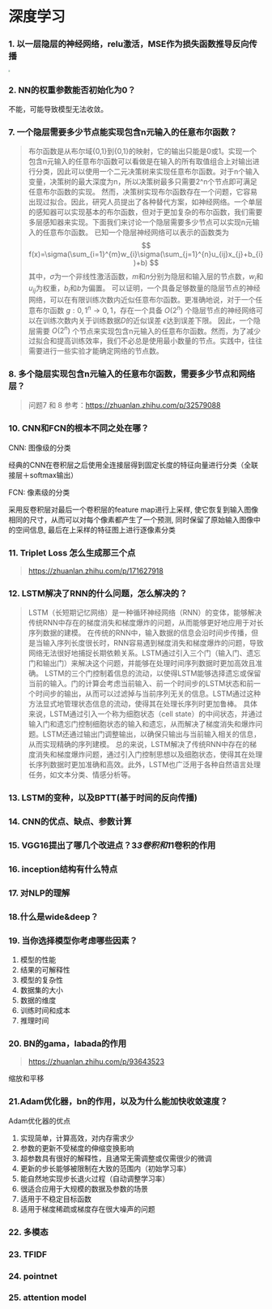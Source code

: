 # 深度学习

### 1. 以一层隐层的神经网络，relu激活，MSE作为损失函数推导反向传播

<img src="imgs/deep_learning/relu_backward.jpg" style="zoom:20%;" />

### 2. NN的权重参数能否初始化为0？

不能，可能导致模型无法收敛。



### 7. 一个隐层需要多少节点能实现包含n元输入的任意布尔函数？

>   布尔函数是从布尔域{0,1}到{0,1}的映射，它的输出只能是0或1。实现一个包含n元输入的任意布尔函数可以看做是在输入的所有取值组合上对输出进行分类，因此可以使用一个二元决策树来实现任意布尔函数。对于n个输入变量，决策树的最大深度为n，所以决策树最多只需要2^n个节点即可满足任意布尔函数的实现。
>   然而，决策树实现布尔函数存在一个问题，它容易出现过拟合。因此，研究人员提出了各种替代方案，如神经网络。一个单层的感知器可以实现基本的布尔函数，但对于更加复杂的布尔函数，我们需要多层感知器来实现。下面我们来讨论一个隐层需要多少节点可以实现n元输入的任意布尔函数。
>   已知一个隐层神经网络可以表示的函数类为
>   $$
>   f(x)=\sigma(\sum_{i=1}^{m}w_{i}\sigma(\sum_{j=1}^{n}u_{ij}x_{j}+b_{i})+b)
>   $$
>   其中，$\sigma$为一个非线性激活函数，$m$和$n$分别为隐层和输入层的节点数，$w_{i}$和$u_{ij}$为权重，$b_{i}$和$b$为偏置。
>   可以证明，一个具备足够数量的隐层节点的神经网络，可以在有限训练次数内近似任意布尔函数。更准确地说，对于一个任意布尔函数 $g: {0,1}^n \rightarrow {0,1}$，存在一个具备 $O(2^n)$ 个隐层节点的神经网络可以在训练次数内关于训练数据$D$的近似误差 $\epsilon$达到误差下限。
>   因此，一个隐层需要 $O(2^n)$ 个节点来实现包含n元输入的任意布尔函数。然而，为了减少过拟合和提高训练效率，我们不必总是使用最小数量的节点。实践中，往往需要进行一些实验才能确定网络的节点数。

### 8. 多个隐层实现包含n元输入的任意布尔函数，需要多少节点和网络层？

> 问题7 和 8 参考：https://zhuanlan.zhihu.com/p/32579088

### 10. CNN和FCN的根本不同之处在哪？

CNN: 图像级的分类

经典的CNN在卷积层之后使用全连接层得到固定长度的特征向量进行分类（全联接层＋softmax输出）

FCN: 像素级的分类

采用反卷积层对最后一个卷积层的feature map进行上采样, 使它恢复到输入图像相同的尺寸，从而可以对每个像素都产生了一个预测, 同时保留了原始输入图像中的空间信息, 最后在上采样的特征图上进行逐像素分类

### 11. Triplet Loss 怎么生成那三个点

> https://zhuanlan.zhihu.com/p/171627918

### 12. LSTM解决了RNN的什么问题，怎么解决的？

>   LSTM（长短期记忆网络）是一种循环神经网络（RNN）的变体，能够解决传统RNN中存在的梯度消失和梯度爆炸的问题，从而能够更好地应用于对长序列数据的建模。
>   在传统的RNN中，输入数据的信息会沿时间步传播，但是当输入序列长度很长时，RNN容易遇到梯度消失和梯度爆炸的问题，导致网络无法很好地捕捉长期依赖关系。LSTM通过引入三个门（输入门、遗忘门和输出门）来解决这个问题，并能够在处理时间序列数据时更加高效且准确。
>   LSTM的三个门控制着信息的流动，以使得LSTM能够选择遗忘或保留当前的输入。门的计算会考虑当前输入、前一个时间步的LSTM状态和前一个时间步的输出，从而可以过滤掉与当前序列无关的信息。LSTM通过这种方法显式地管理状态信息的流动，使得其在处理长序列时更加鲁棒。
>   具体来说，LSTM通过引入一个称为细胞状态（cell state）的中间状态，并通过输入门和遗忘门控制细胞状态的输入和遗忘，从而解决了梯度消失和爆炸问题。LSTM还通过输出门调整输出，以确保只输出与当前输入相关的信息，从而实现精确的序列建模。
>   总的来说，LSTM解决了传统RNN中存在的梯度消失和梯度爆炸问题，通过引入门控制思想以及细胞状态，使得其在处理长序列数据时更加准确和高效。此外，LSTM也广泛用于各种自然语言处理任务，如文本分类、情感分析等。

### 13. LSTM的变种，以及BPTT(基于时间的反向传播)

### 14. CNN的优点、缺点、参数计算

### 15. VGG16提出了哪几个改进点？3*3卷积和1*1卷积的作用

### 16. inception结构有什么特点

### 17. 对NLP的理解

### 18.什么是wide&deep？

### 19. 当你选择模型你考虑哪些因素？

1. 模型的性能
2. 结果的可解释性
3. 模型的复杂性
4. 数据集的大小
5. 数据的维度
6. 训练时间和成本
7. 推理时间

### 20. BN的gama，labada的作用

> https://zhuanlan.zhihu.com/p/93643523

缩放和平移 

### 21.Adam优化器，bn的作用，以及为什么能加快收敛速度？

Adam优化器的优点

1. 实现简单，计算高效，对内存需求少
2. 参数的更新不受梯度的伸缩变换影响
3. 超参数具有很好的解释性，且通常无需调整或仅需很少的微调
4. 更新的步长能够被限制在大致的范围内（初始学习率）
5. 能自然地实现步长退火过程（自动调整学习率）
6. 很适合应用于大规模的数据及参数的场景
7. 适用于不稳定目标函数
8. 适用于梯度稀疏或梯度存在很大噪声的问题

### 22. 多模态

### 23. TFIDF

### 24. pointnet

### 25. attention model







